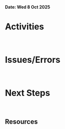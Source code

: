 **Date: Wed 8 Oct 2025**<br>
# Activities
<br>

# Issues/Errors
<br>

# Next Steps
<br>

## Resources
<br>
